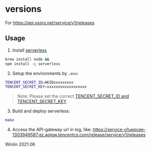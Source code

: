 # versions

For https://api.ossrs.net/service/v1/releases

## Usage

1. Install [serverless](https://github.com/serverless/serverless)

```bash
brew install node &&
npm install -g serverless
```

2. Setup the environments by `.env`:

```bash
TENCENT_SECRET_ID=AKIDxxxxxxxxx
TENCENT_SECRET_KEY=xxxxxxxxxxxxxxxxxx
```

> Note: Please set the correct [TENCENT_SECRET_ID and TENCENT_SECRET_KEY](https://console.cloud.tencent.com/cam).

3. Build and deploy serverless:

```bash
make
```

4. Access the API-gateway url in log, like: https://service-o1uepcee-1303949587.gz.apigw.tencentcs.com/release/service/v1/releases

Winlin 2021.06
